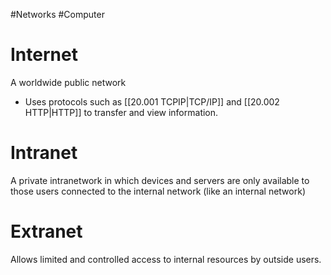 #Networks #Computer 

# Internet
A worldwide public network
- Uses protocols such as [[20.001 TCPIP|TCP/IP]] and [[20.002 HTTP|HTTP]] to transfer and view information.
# Intranet
A private intranetwork in which devices and servers are only available to those users connected to the internal network (like an internal network)

# Extranet
Allows limited and controlled access to internal resources by outside users.
